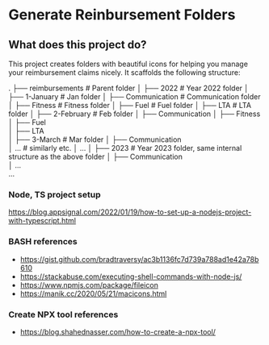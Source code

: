 # Generate Reinbursement Folders
## What does this project do?
This project creates folders with beautiful icons for helping you manage your reimbursement claims nicely.
It scaffolds the following structure:

.
├── reimbursements          # Parent folder
│   ├── 2022                    # Year 2022 folder
│       ├── 1-January           # Jan folder
│           ├── Communication               # Communication folder
│           ├── Fitness                     # Fitness folder
│           ├── Fuel                        # Fuel folder
│           ├── LTA                         # LTA folder
│       ├── 2-February          # Feb folder
│           ├── Communication
│           ├── Fitness      
│           ├── Fuel         
│           ├── LTA          
│       ├── 3-March             # Mar folder
│           ├── Communication               
│           ...                 # similarly etc.
│       ...
│   ├── 2023                # Year 2023 folder, same internal structure as the above folder
│       ├── Communication            
│       ...                 
...


### Node, TS project setup
https://blog.appsignal.com/2022/01/19/how-to-set-up-a-nodejs-project-with-typescript.html


### BASH references
- https://gist.github.com/bradtraversy/ac3b1136fc7d739a788ad1e42a78b610
- https://stackabuse.com/executing-shell-commands-with-node-js/
- https://www.npmjs.com/package/fileicon
- https://manik.cc/2020/05/21/macicons.html

### Create NPX tool references
- https://blog.shahednasser.com/how-to-create-a-npx-tool/